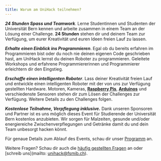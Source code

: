 ```yaml
---
title: Warum am UniHack teilnehmen?
---
```


***24 Stunden Spass und Teamwork***.
Lerne Studentinnen und Studenten der Universität Bern kennen und arbeite zusammen in einem Team an der Lösung einer Challenge.  **24 Stunden** stehen dir und deinem Team zur Verfügung, um eurer Kreativität und euren Ideen freien Lauf zu lassen.

***Erhalte einen Einblick ins Programmieren***.
Egal ob du bereits erfahren im Programmieren bist oder du noch nie deinen eigenen Code geschrieben hast, am UniHack lernst du deinen Roboter zu programmieren. Geleitete Workshops und erfahrene Programmiererinnen und Programmierer erleichtern dir den Eingstieg.

***Erschaffe einen intelligenten Roboter***.
Lass deiner Kreativität freien Lauf und entwickle einen intelligenten Roboter mit der von uns zur Verfügung gestellten Hardware. Motoren, Kameras, [**Raspberry Pis**](https://www.raspberrypi.org/help/what-%20is-a-raspberry-pi/), [**Arduinos**](https://learn.sparkfun.com/tutorials/what-is-an-arduino/all) und verschiedenste Sensoren stehen dir zum Lösen der Challenges zur Verfügung. Weitere Details zu den Challenges folgen.

***Kostenlose Teilnahme, Verpflegung inklusive.***
Dank unseren Sponsoren und Partner ist es uns möglich dieses Event für Studierende der Universität Bern kostenlos anzubieten. Wir sorgen für Malzeiten, gesunde und/oder energiereiche Zwischenverpflegungen und Getränke damit du und dein Team unbesorgt hacken könnt.

Für genaue Details zum Ablauf des Events, schau dir unser [Programm](/program) an.

Weitere Fragen? Schau dir auch die [häufig gestellten Fragen](/faq) an oder [schreib uns](mailto: unihack@fsmib.ch).
